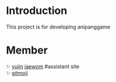 # Introduction
This project is for developing anipanggame

# Member
:sparkles: [yujin](https://www.notion.so/9e598d14d48b4d70a4a04f6a8f36c848)
           [jaewom]()
#assistant site          
:sparkles: [gitmoji](https://gitmoji.dev/)

